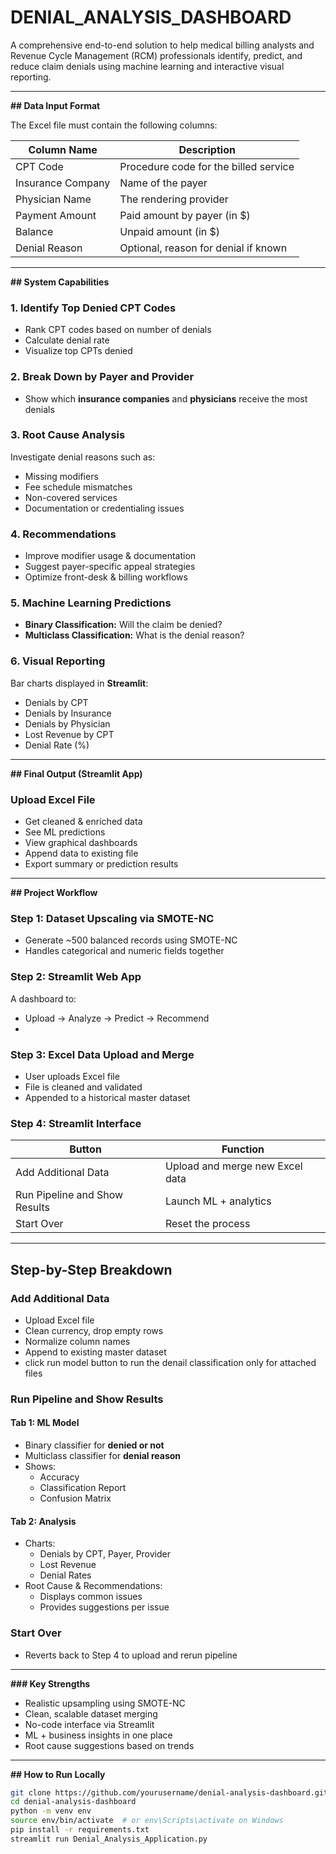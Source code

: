 # DENIAL_ANALYSIS_DASHBOARD

A comprehensive end-to-end solution to help medical billing analysts and Revenue Cycle Management (RCM) professionals identify, predict, and reduce claim denials using machine learning and interactive visual reporting.

---

**##  Data Input Format**

The Excel file must contain the following columns:

| Column Name         | Description                          |
|---------------------|--------------------------------------|
| CPT Code            | Procedure code for the billed service |
| Insurance Company   | Name of the payer                    |
| Physician Name      | The rendering provider               |
| Payment Amount      | Paid amount by payer (in $)          |
| Balance             | Unpaid amount (in $)                 |
| Denial Reason       | Optional, reason for denial if known |

---

**##  System Capabilities**

### 1.  Identify Top Denied CPT Codes
- Rank CPT codes based on number of denials  
- Calculate denial rate  
- Visualize top CPTs denied

### 2.  Break Down by Payer and Provider
- Show which **insurance companies** and **physicians** receive the most denials

### 3.  Root Cause Analysis
Investigate denial reasons such as:
- Missing modifiers  
- Fee schedule mismatches  
- Non-covered services  
- Documentation or credentialing issues

### 4.  Recommendations
- Improve modifier usage & documentation
- Suggest payer-specific appeal strategies
- Optimize front-desk & billing workflows

### 5.  Machine Learning Predictions
- **Binary Classification:** Will the claim be denied?
- **Multiclass Classification:** What is the denial reason?

### 6.  Visual Reporting
Bar charts displayed in **Streamlit**:
- Denials by CPT
- Denials by Insurance
- Denials by Physician
- Lost Revenue by CPT
- Denial Rate (%)

---

**##  Final Output (Streamlit App)**

### Upload Excel File  
- Get cleaned & enriched data  
- See ML predictions  
- View graphical dashboards  
- Append data to existing file  
- Export summary or prediction results

---

**##  Project Workflow**

###  Step 1: Dataset Upscaling via SMOTE-NC
- Generate ~500 balanced records using SMOTE-NC  
- Handles categorical and numeric fields together

###  Step 2: Streamlit Web App
A dashboard to:
- Upload → Analyze → Predict → Recommend
-
###  Step 3: Excel Data Upload and Merge
- User uploads Excel file  
- File is cleaned and validated  
- Appended to a historical master dataset



###  Step 4: Streamlit Interface

| Button | Function |
|--------|----------|
| Add Additional Data | Upload and merge new Excel data |
| Run Pipeline and Show Results | Launch ML + analytics |
| Start Over | Reset the process |

---

##  Step-by-Step Breakdown

###  Add Additional Data
- Upload Excel file  
- Clean currency, drop empty rows  
- Normalize column names  
- Append to existing master dataset
- click run model button to run the denail classification only for attached files

###  Run Pipeline and Show Results

####  Tab 1: ML Model
- Binary classifier for **denied or not**
- Multiclass classifier for **denial reason**
- Shows:
  - Accuracy
  - Classification Report
  - Confusion Matrix

####  Tab 2: Analysis
- Charts:
  - Denials by CPT, Payer, Provider
  - Lost Revenue
  - Denial Rates
- Root Cause & Recommendations:
  - Displays common issues
  - Provides suggestions per issue

###  Start Over
- Reverts back to Step 4 to upload and rerun pipeline

---


**###  Key Strengths**
- Realistic upsampling using SMOTE-NC  
- Clean, scalable dataset merging  
- No-code interface via Streamlit  
- ML + business insights in one place  
- Root cause suggestions based on trends


---

**##  How to Run Locally**

```bash
git clone https://github.com/yourusername/denial-analysis-dashboard.git
cd denial-analysis-dashboard
python -m venv env
source env/bin/activate  # or env\Scripts\activate on Windows
pip install -r requirements.txt
streamlit run Denial_Analysis_Application.py
